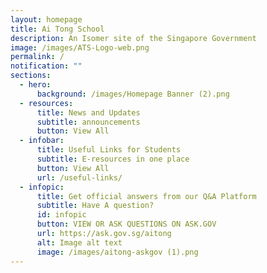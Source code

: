 ```yaml
---
layout: homepage
title: Ai Tong School
description: An Isomer site of the Singapore Government
image: /images/ATS-Logo-web.png
permalink: /
notification: ""
sections:
  - hero:
      background: /images/Homepage Banner (2).png
  - resources:
      title: News and Updates
      subtitle: announcements
      button: View All
  - infobar:
      title: Useful Links for Students
      subtitle: E-resources in one place
      button: View All
      url: /useful-links/
  - infopic:
      title: Get official answers from our Q&A Platform
      subtitle: Have A question?
      id: infopic
      button: VIEW OR ASK QUESTIONS ON ASK.GOV
      url: https://ask.gov.sg/aitong
      alt: Image alt text
      image: /images/aitong-askgov (1).png
---
```

